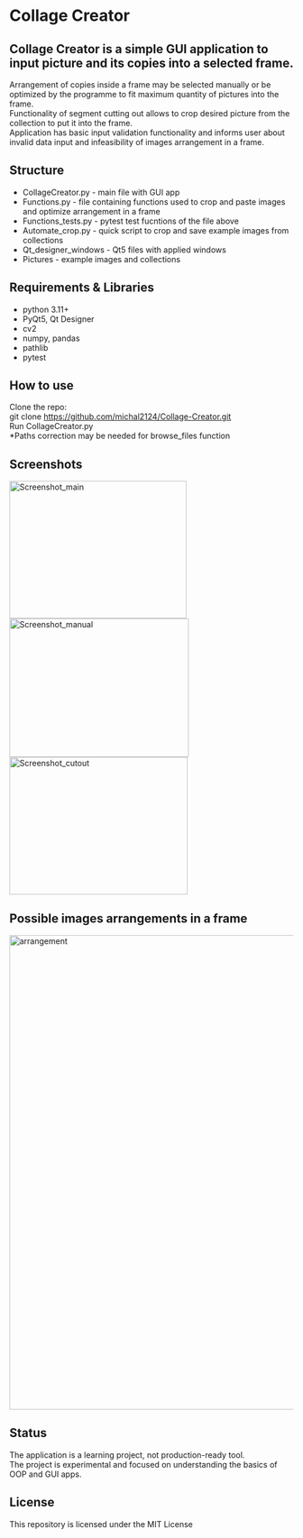 # Collage Creator
## Collage Creator is a simple GUI application to input picture and its copies into a selected frame.
Arrangement of copies inside a frame may be selected manually or be optimized by the programme to fit maximum quantity of pictures into the frame.<br>
Functionality of segment cutting out allows to crop desired picture from the collection to put it into the frame.<br>
Application has basic input validation functionality and informs user about invalid data input and infeasibility of images arrangement in a frame.

## Structure
- CollageCreator.py - main file with GUI app
- Functions.py - file containing functions used to crop and paste images and optimize arrangement in a frame
- Functions_tests.py - pytest test fucntions of the file above
- Automate_crop.py - quick script to crop and save example images from collections
- Qt_designer_windows - Qt5 files with applied windows
- Pictures - example images and collections

## Requirements & Libraries
- python 3.11+
- PyQt5, Qt Designer
- cv2
- numpy, pandas
- pathlib
- pytest

## How to use
Clone the repo:<br>
git clone https://github.com/michal2124/Collage-Creator.git<br>
Run CollageCreator.py<br>
*Paths correction may be needed for browse_files function

## Screenshots
<img width="314" height="244" alt="Screenshot_main" src="https://github.com/user-attachments/assets/19a37401-e611-4c2f-9ced-44779fbe7ed8" />

<img width="318" height="246" alt="Screenshot_manual" src="https://github.com/user-attachments/assets/421c7a83-4604-4fdd-9fa1-6d5d1342f051" />

<img width="316" height="244" alt="Screenshot_cutout" src="https://github.com/user-attachments/assets/7c5a93dc-accd-4708-88c2-b83d26aed7ba" />

## Possible images arrangements in a frame
<img width="1481" height="842" alt="arrangement" src="https://github.com/user-attachments/assets/0d70f97e-01be-482b-9374-813887ea1d4b" />


## Status
The application is a learning project, not production-ready tool.<br>
The project is experimental and focused on understanding the basics of OOP and GUI apps.

## License
This repository is licensed under the MIT License
